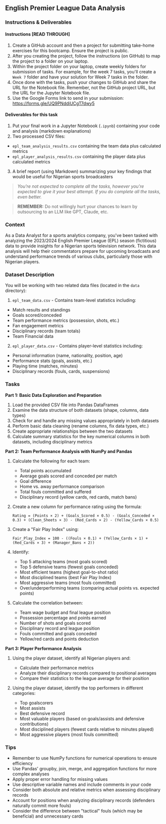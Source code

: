 ## English Premier League Data Analysis

### Instructions & Deliverables 

#### Instructions [READ THROUGH]

1. Create a GitHub account and then a project for submitting take-home exercises for this bootcamp. Ensure the project is public.
2. After you creating the project, follow the instructions (on GitHub) to map the project to a folder on your laptop.
3. Within the project folder on your laptop, create weekly folders for submission of tasks. For example, for the week 7 tasks, you'll create a `Week 7` folder and have your solution for Week 7 tasks in the folder.
4. Once done with the tasks, push your changes to GitHub and share the URL for the Notebook file. Remember, not the GitHub project URL, but the URL for the Jupyter Notebook file.
5. Use the Google Forms link to send in your submission: https://forms.gle/UQ9PNddiUCgT7dwy5


#### Deliverables for this task

1. Put your final work in a Jupyter Notebook (`.ipynb`) containing your code and analysis (markdown explanations)
2. Two processed CSV files:
- `epl_team_analysis_results.csv` containing the team data plus calculated metrics
- `epl_player_analysis_results.csv` containing the player data plus calculated metrics
3. A brief report (using Markdown) summarizing your key findings that would be useful for Nigerian sports broadcasters

><i>You're not expected to complete all the tasks, however you're expected to give it your best attempt. If you do complete all the tasks, even better.</i>

> **REMEMBER:** Do not willingly hurt your chances to learn by outsourcing to an LLM like GPT, Claude, etc.

### Context

As a Data Analyst for a sports analytics company, you've been tasked with analyzing the 2023/2024 English Premier League (EPL) season (fictitious) data to provide insights for a Nigerian sports television network. This data analysis will help their commentators prepare for upcoming broadcasts and understand performance trends of various clubs, particularly those with Nigerian players.

### Dataset Description

You will be working with two related data files (located in the `data` directory):

1. `epl_team_data.csv` - Contains team-level statistics including:
- Match results and standings
- Goals scored/conceded
- Team performance metrics (possession, shots, etc.)
- Fan engagement metrics
- Disciplinary records (team totals)
- Team Financial data


2. `epl_player_data.csv` - Contains player-level statistics including:
- Personal information (name, nationality, position, age)
- Performance stats (goals, assists, etc.)
- Playing time (matches, minutes)
- Disciplinary records (fouls, cards, suspensions)

### Tasks

**Part 1: Basic Data Exploration and Preparation**
1. Load the provided CSV file into Pandas DataFrames
2. Examine the data structure of both datasets (shape, columns, data types)
3. Check for and handle any missing values appropriately in both datasets
4. Perform basic data cleaning (rename columns, fix data types, etc.)
5. Create appropriate relationships between the two datasets
6. Calculate summary statistics for the key numerical columns in both datasets, including disciplinary metrics

**Part 2: Team Performance Analysis with NumPy and Pandas**

1. Calculate the following for each team:
   - Total points accumulated
   - Average goals scored and conceded per match
   - Goal difference
   - Home vs. away performance comparison
   - Total fouls committed and suffered
   - Disciplinary record (yellow cards, red cards, match bans)
   
2. Create a new column for performance rating using the formula:
   ```
   Rating = (Points × 2) + (Goals_Scored × 0.5) - (Goals_Conceded × 0.3) + (Clean_Sheets × 3) - (Red_Cards × 2) - (Yellow_Cards × 0.5)
   ```

3. Create a "Fair Play Index" using:
   ```
   Fair_Play_Index = 100 - ((Fouls × 0.1) + (Yellow_Cards × 1) + (Red_Cards × 3) + (Manager_Bans × 2))
   ```

4. Identify:
   - Top 5 attacking teams (most goals scored)
   - Top 5 defensive teams (fewest goals conceded)
   - Most efficient teams (highest goal-to-shot ratio)
   - Most disciplined teams (best Fair Play Index)
   - Most aggressive teams (most fouls committed)
   - Over/underperforming teams (comparing actual points vs. expected points)

5. Calculate the correlation between:
   - Team wage budget and final league position
   - Possession percentage and points earned
   - Number of shots and goals scored
   - Disciplinary record and league position
   - Fouls committed and goals conceded
   - Yellow/red cards and points deduction


**Part 3: Player Performance Analysis**

1. Using the player dataset, identify all Nigerian players and:
   - Calculate their performance metrics
   - Analyze their disciplinary records compared to positional averages
   - Compare their statistics to the league average for their position

2. Using the player dataset, identify the top performers in different categories:
   - Top goalscorers
   - Most assists
   - Best defensive record
   - Most valuable players (based on goals/assists and defensive contributions)
   - Most disciplined players (fewest cards relative to minutes played)
   - Most aggressive players (most fouls committed)

### Tips

- Remember to use NumPy functions for numerical operations to ensure efficiency
- Use Pandas' groupby, join, merge, and aggregation functions for more complex analyses
- Apply proper error handling for missing values
- Use descriptive variable names and include comments in your code
- Consider both absolute and relative metrics when assessing disciplinary records
- Account for positions when analyzing disciplinary records (defenders naturally commit more fouls)
- Consider the difference between "tactical" fouls (which may be beneficial) and unnecessary cards

